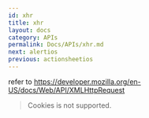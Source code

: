```yaml
---
id: xhr
title: xhr
layout: docs
category: APIs
permalink: Docs/APIs/xhr.md
next: alertios
previous: actionsheetios
---
```

refer to https://developer.mozilla.org/en-US/docs/Web/API/XMLHttpRequest
>Cookies is not supported.